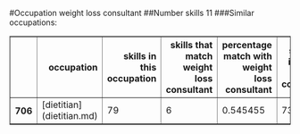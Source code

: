 #Occupation weight loss consultant
##Number skills 11
###Similar occupations:
<table border="1" class="dataframe">
  <thead>
    <tr style="text-align: right;">
      <th></th>
      <th>occupation</th>
      <th>skills in this occupation</th>
      <th>skills that match weight loss consultant</th>
      <th>percentage match with weight loss consultant</th>
      <th>skills not in weight loss consultant</th>
    </tr>
  </thead>
  <tbody>
    <tr>
      <th>706</th>
      <td>[dietitian](dietitian.md)</td>
      <td>79</td>
      <td>6</td>
      <td>0.545455</td>
      <td>73</td>
    </tr>
  </tbody>
</table>
